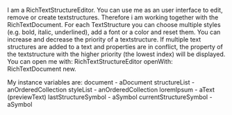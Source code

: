 I am a RichTextStructureEditor. You can use me as an user interface to edit, remove or create textstructures. Therefore i am working together with the RichTextDocument.
For each TextStructure you can choose multiple styles (e.g. bold, italic, underlined), add a font or a color and reset them.
You can increase and decrease the priority of a textstructure. If multiple text structures are added to a text and properties are in conflict, the property of the textstructure with the higher priority (the lowest index) will be displayed.
You can open me with: RichTextStructureEditor openWith: RichTextDocument new.

My instance variables are:
document - aDocument
structureList - anOrderedCollection
styleList - anOrderedCollection
loremIpsum - aText (previewText)
lastStructureSymbol - aSymbol
currentStructureSymbol - aSymbol